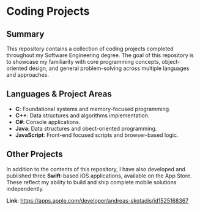 # Coding Projects
## Summary
This repository contains a collection of coding projects completed throughout my Software Engineering degree. The goal of this repository is to showcase my familiarity with core programming concepts, object-oriented design, and general problem-solving across multiple languages and approaches.

## Languages & Project Areas
- **C**: Foundational systems and memory-focused programming.
- **C++**: Data structures and algorithms implementation.
- **C#**: Console applications.
- **Java**: Data structures and obect-oriented programming.
- **JavaScript**: Front-end focused scripts and browser-based logic.

## Other Projects
In addition to the contents of this repository, I have also developed and published three **Swift**-based iOS applications, available on the App Store. These reflect my ability to build and ship complete mobile solutions independently.

**Link**: https://apps.apple.com/developer/andreas-skotadis/id1525168367
